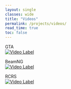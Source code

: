 ```yaml
---
layout: single
classes: wide
title: "Videos"
permalink: /projects/videos/
read_time: true
toc: false
---
```


GTA  
[![Video Label](http://img.youtube.com/vi/kCBzZo8cj60/0.jpg)](https://youtu.be/kCBzZo8cj60?t=0s)

BeamNG  
[![Video Label](http://img.youtube.com/vi/hvNoVT3QH-g/0.jpg)](https://youtu.be/hvNoVT3QH-g?t=0s)

RCRS  
[![Video Label](http://img.youtube.com/vi/cCr3mE_zNsI/0.jpg)](https://youtu.be/cCr3mE_zNsI?t=0s)
